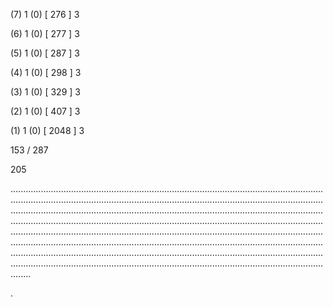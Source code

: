(7) 1 (0) [ 276 ] 3 


(6) 1 (0) [ 277 ] 3 


(5) 1 (0) [ 287 ] 3 


(4) 1 (0) [ 298 ] 3 


(3) 1 (0) [ 329 ] 3 


(2) 1 (0) [ 407 ] 3 


(1) 1 (0) [ 2048 ] 3 


153 / 287 


205 


........................................................................................................................................................................................................................................................................................................................................................................................................................................................................................................................................................................................................................................................................................................................................................................................................................................................................................................................................................................................................................................ 


 


. 

